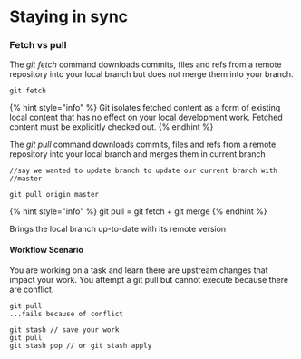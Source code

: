 # Staying in sync

### Fetch vs pull

The _git fetch_ command downloads commits, files and refs from a remote repository into your local branch but does not merge them into your branch. 

```text
git fetch
```

{% hint style="info" %}
Git isolates fetched content as a form of existing local content that has no effect on your local development work. Fetched content must be explicitly checked out.
{% endhint %}

The _git pull_ command downloads commits, files and refs from a remote repository into your local branch and merges them in current branch

```text
//say we wanted to update branch to update our current branch with 
//master

git pull origin master
```

{% hint style="info" %}
git pull = git fetch + git merge
{% endhint %}

Brings the local branch up-to-date with its remote version

#### Workflow Scenario

You are working on a task and learn there are upstream changes that impact your work. You attempt a git pull but cannot execute because there are conflict. 

```text
git pull
...fails because of conflict

git stash // save your work
git pull
git stash pop // or git stash apply
```



